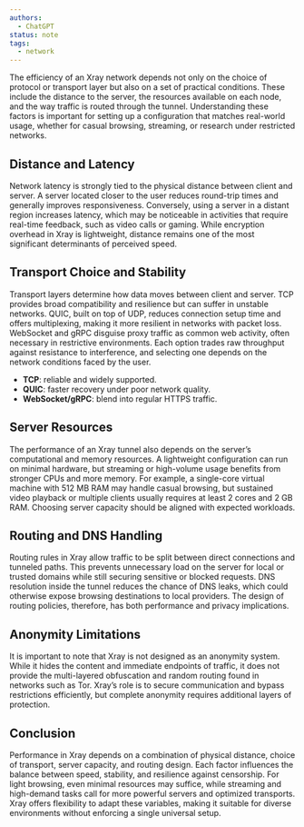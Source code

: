 ```yaml
---
authors:
  - ChatGPT
status: note
tags:
  - network
---
```


The efficiency of an Xray network depends not only on the choice of protocol or transport layer but also on a set of practical conditions. These include the distance to the server, the resources available on each node, and the way traffic is routed through the tunnel. Understanding these factors is important for setting up a configuration that matches real-world usage, whether for casual browsing, streaming, or research under restricted networks.

## Distance and Latency

Network latency is strongly tied to the physical distance between client and server. A server located closer to the user reduces round-trip times and generally improves responsiveness. Conversely, using a server in a distant region increases latency, which may be noticeable in activities that require real-time feedback, such as video calls or gaming. While encryption overhead in Xray is lightweight, distance remains one of the most significant determinants of perceived speed.

## Transport Choice and Stability

Transport layers determine how data moves between client and server. TCP provides broad compatibility and resilience but can suffer in unstable networks. QUIC, built on top of UDP, reduces connection setup time and offers multiplexing, making it more resilient in networks with packet loss. WebSocket and gRPC disguise proxy traffic as common web activity, often necessary in restrictive environments. Each option trades raw throughput against resistance to interference, and selecting one depends on the network conditions faced by the user.

- **TCP**: reliable and widely supported.
- **QUIC**: faster recovery under poor network quality.
- **WebSocket/gRPC**: blend into regular HTTPS traffic.

## Server Resources

The performance of an Xray tunnel also depends on the server’s computational and memory resources. A lightweight configuration can run on minimal hardware, but streaming or high-volume usage benefits from stronger CPUs and more memory. For example, a single-core virtual machine with 512 MB RAM may handle casual browsing, but sustained video playback or multiple clients usually requires at least 2 cores and 2 GB RAM. Choosing server capacity should be aligned with expected workloads.

## Routing and DNS Handling

Routing rules in Xray allow traffic to be split between direct connections and tunneled paths. This prevents unnecessary load on the server for local or trusted domains while still securing sensitive or blocked requests. DNS resolution inside the tunnel reduces the chance of DNS leaks, which could otherwise expose browsing destinations to local providers. The design of routing policies, therefore, has both performance and privacy implications.

## Anonymity Limitations

It is important to note that Xray is not designed as an anonymity system. While it hides the content and immediate endpoints of traffic, it does not provide the multi-layered obfuscation and random routing found in networks such as Tor. Xray’s role is to secure communication and bypass restrictions efficiently, but complete anonymity requires additional layers of protection.

## Conclusion

Performance in Xray depends on a combination of physical distance, choice of transport, server capacity, and routing design. Each factor influences the balance between speed, stability, and resilience against censorship. For light browsing, even minimal resources may suffice, while streaming and high-demand tasks call for more powerful servers and optimized transports. Xray offers flexibility to adapt these variables, making it suitable for diverse environments without enforcing a single universal setup.
